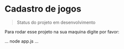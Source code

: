 <h1> Cadastro de jogos </h1>

> Status do projeto em desenvolvimento

Para rodar esse projeto na sua maquina digite por favor:

...
node app.js
...
